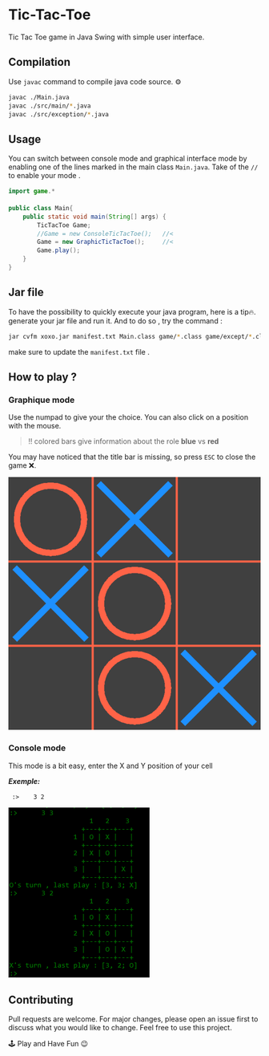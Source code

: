 # Tic-Tac-Toe

Tic Tac Toe game in Java Swing with simple user interface.

## Compilation

Use `javac` command to compile java code source. ⚙️

```bash
javac ./Main.java
javac ./src/main/*.java
javac ./src/exception/*.java
```

## Usage

You can switch between console mode and graphical interface mode by enabling one of the lines marked in the main class `Main.java`. Take of the `//` to enable your mode .

```java
import game.*

public class Main{
    public static void main(String[] args) {
        TicTacToe Game;
        //Game = new ConsoleTicTacToe();   //<
        Game = new GraphicTicTacToe();     //<
        Game.play();
    }
}
```

## Jar file
To have the possibility to quickly execute your java program, here is a tip🔥. generate your jar file and run it.
And to do so , try the command :

```bash
jar cvfm xoxo.jar manifest.txt Main.class game/*.class game/except/*.class
```

make sure to update the  `manifest.txt` file .


## How to play ?

### Graphique mode 
Use the numpad to give your the choice. You can also click on a position with the mouse.

> !! colored bars give information about the role **blue** vs **red**

You may have noticed that the title bar is missing, so press `ESC` to close the game ❌.

![Screen graphique mode](/img/screenG.png)

### Console mode 
This mode is a bit easy, enter the X and Y position of your cell

***Exemple:***

```
 :>    3 2
```

![Screen screen mode](/img/screenC.png)

## Contributing
Pull requests are welcome. For major changes, please open an issue first to discuss what you would like to change. Feel free to use this project.

🕹️ Play and Have Fun 😉


